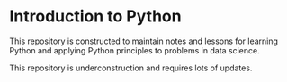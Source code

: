 # Introduction to Python

This repository is constructed to maintain notes and lessons for learning Python and applying Python principles to problems in data science.

This repository is underconstruction and requires lots of updates.

